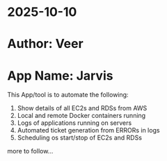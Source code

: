 # 2025-10-10
# Author: Veer
# App Name: Jarvis

This App/tool is to automate the following:
1. Show details of all EC2s and RDSs from AWS
2. Local and remote Docker containers running
3. Logs of applications running on servers
4. Automated ticket generation from ERRORs in logs
5. Scheduling os start/stop of EC2s and RDSs

more to follow...